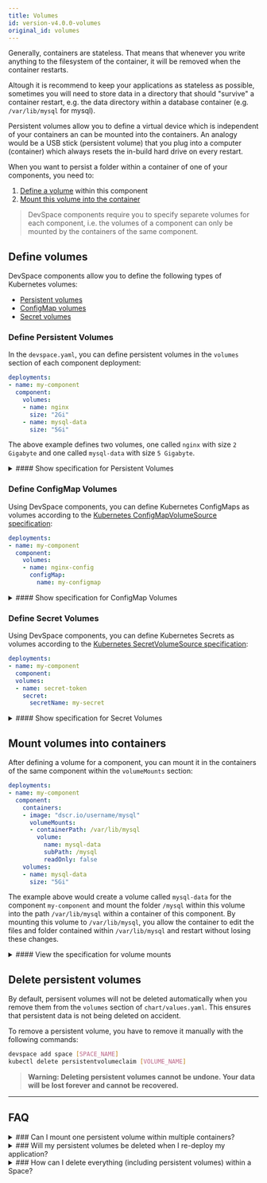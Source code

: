 ```yaml
---
title: Volumes
id: version-v4.0.0-volumes
original_id: volumes
---
```


Generally, containers are stateless. That means that whenever you write anything to the filesystem of the container, it will be removed when the container restarts.

Altough it is recommend to keep your applications as stateless as possible, sometimes you will need to store data in a directory that should "survive" a container restart, e.g. the data directory within a database container (e.g. `/var/lib/mysql` for mysql).

Persistent volumes allow you to define a virtual device which is independent of your containers an can be mounted into the containers. An analogy would be a USB stick (persistent volume) that you plug into a computer (container) which always resets the in-build hard drive on every restart.

When you want to persist a folder within a container of one of your components, you need to:
1. [Define a volume](#define-persistent-volumes) within this component
2. [Mount this volume into the container](#mount-persistent-volumes)

> DevSpace components require you to specify separete volumes for each component, i.e. the volumes of a component can only be mounted by the containers of the same component.

## Define volumes
DevSpace components allow you to define the following types of Kubernetes volumes:
- [Persistent volumes](#define-persistent-volumes)
- [ConfigMap volumes](#define-configmap-volumes)
- [Secret volumes](#define-secret-volumes)

### Define Persistent Volumes
In the `devspace.yaml`, you can define persistent volumes in the `volumes` section of each component deployment:
```yaml
deployments:
- name: my-component
  component:
    volumes:
    - name: nginx
      size: "2Gi"
    - name: mysql-data
      size: "5Gi"
```
The above example defines two volumes, one called `nginx` with size `2 Gigabyte` and one called `mysql-data` with size `5 Gigabyte`.

<details>
<summary>
#### Show specification for Persistent Volumes
</summary>
```yaml
volumes:
- name: [a-z0-9-]{1,253}        # Name of the volume (used to mount the volume)
  size: [number] + Gi|Mi|Ki     # Size of the volume in Gigabyte, Megabyte or Kilobyte
```
</details>

### Define ConfigMap Volumes
Using DevSpace components, you can define Kubernetes ConfigMaps as volumes according to the [Kubernetes ConfigMapVolumeSource specification](https://kubernetes.io/docs/reference/generated/kubernetes-api/v1.14/#configmapvolumesource-v1-core):
```yaml
deployments:
- name: my-component
  component:
    volumes:
    - name: nginx-config
      configMap:
        name: my-configmap
```

<details>
<summary>
#### Show specification for ConfigMap Volumes
</summary>
```yaml
volumes:
- name: [a-z0-9-]{1,253}        # Name of the volume (used to mount the volume)
  configMap:                    # Kubernetes ConfigMapVolumeSource v1
    name: [a-z0-9-]{1,253}      # Name of the ConfigMap
    ...
```
</details>

### Define Secret Volumes
Using DevSpace components, you can define Kubernetes Secrets as volumes according to the [Kubernetes SecretVolumeSource specification](https://kubernetes.io/docs/reference/generated/kubernetes-api/v1.14/#secretvolumesource-v1-core):
```yaml
deployments:
- name: my-component
  component:
  volumes:
  - name: secret-token
    secret:
      secretName: my-secret
```

<details>
<summary>
#### Show specification for Secret Volumes
</summary>
```yaml
volumes:
- name: [a-z0-9-]{1,253}            # Name of the volume (used to mount the volume)
  secret:                           # Kubernetes SecretVolumeSource v1
    secretName: [a-z0-9-]{1,253}    # Name of the Secret
    ...
```
</details>

## Mount volumes into containers
After defining a volume for a component, you can mount it in the containers of the same component within the `volumeMounts` section:
```yaml
deployments:
- name: my-component
  component:
    containers:
    - image: "dscr.io/username/mysql"
      volumeMounts:
      - containerPath: /var/lib/mysql
        volume:
          name: mysql-data
          subPath: /mysql
          readOnly: false
    volumes:
    - name: mysql-data
      size: "5Gi"
```
The example above would create a volume called `mysql-data` for the component `my-component` and mount the folder `/mysql` within this volume into the path `/var/lib/mysql` within a container of this component. By mounting this volume to `/var/lib/mysql`, you allow the container to edit the files and folder contained within `/var/lib/mysql` and restart without losing these changes.

<details>
<summary>
#### View the specification for volume mounts
</summary>
```yaml
containerPath: [path]       # Path within the container
volume:                     # Volume to mount
  name: [volume-name]       # Name of the volume as defined in `volumes` within `chart/values.yaml`
  subPath: [path]           # Path within the volume
  readOnly: false|true      # Detault: false | set to true for read-only mounting
```
</details>


## Delete persistent volumes
By default, persisent volumes will not be deleted automatically when you remove them from the `volumes` section of `chart/values.yaml`. This ensures that persistent data is not being deleted on accident.

To remove a persistent volume, you have to remove it manually with the following commands:
```bash
devspace add space [SPACE_NAME]
kubectl delete persistentvolumeclaim [VOLUME_NAME]
```
> **Warning: Deleting persistent volumes cannot be undone. Your data will be lost forever and cannot be recovered.**

---
## FAQ

<details>
<summary>
### Can I mount one persistent volume within multiple containers?
</summary>
**Yes, but** only if the containers are either in the same component or if at most one of the containers mounts the volume with the `readOnly: false` option (e.g. one container with `readOnly: false` and 3 other containers with `readOnly: true` would work).
</details>

<details>
<summary>
### Will my persistent volumes be deleted when I re-deploy my application?
</summary>
Generally: **No.**

The [DevSpace Component Chart](../../../../cli/deployment/components/what-are-components#devspace-component-helm-chart) used to deploy DevSpace components will automatically deploy containers as part of a StatefulSet when you mount any persistent volumes. Kubernetes will not delete these persistent volumes when you delete or update the StatefulSet.
</details>

<details>
<summary>
### How can I delete everything (including persistent volumes) within a Space?
</summary>
If you want to force-delete everything (including persistent volumes) within a Space, you can run the following commands:
```bash
devspace purge
kubectl delete persistentvolumeclaims --all
```
> **Warning: The commands listed above will delete everything within your Space. All your data will be lost forever and cannot be recovered.**
</details>
